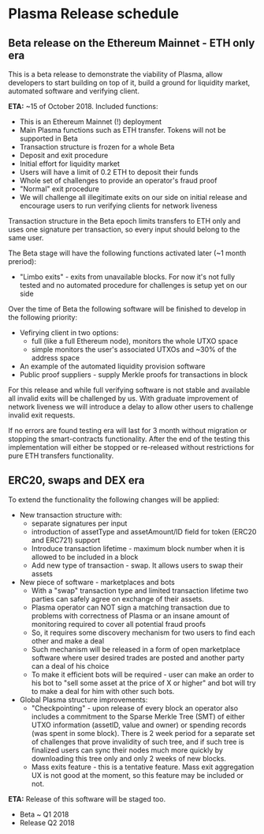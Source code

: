 # Plasma Release schedule

## Beta release on the Ethereum Mainnet - ETH only era

This is a beta release to demonstrate the viability of Plasma, allow developers to start building on top of it, build a ground for liquidity market, automated software and verifying client.

**ETA:** ~15 of October 2018. Included functions:
- This is an Ethereum Mainnet (!) deployment
- Main Plasma functions such as ETH transfer. Tokens will not be supported in Beta
- Transaction structure is frozen for a whole Beta
- Deposit and exit procedure
- Initial effort for liquidity market
- Users will have a limit of 0.2 ETH to deposit their funds
- Whole set of challenges to provide an operator's fraud proof
- "Normal" exit procedure
- We will challenge all illegitimate exits on our side on initial release and encourage users to run verifying clients for network liveness

Transaction structure in the Beta epoch limits transfers to ETH only and uses one signature per transaction, so every input should belong to the same user.

The Beta stage will have the following functions activated later (~1 month preriod):
- "Limbo exits" - exits from unavailable blocks. For now it's not fully tested and no automated procedure for challenges is setup yet on our side

Over the time of Beta the following software will be finished to develop in the following priority:
- Vefirying client in two options:
    - full (like a full Ethereum node), monitors the whole UTXO space
    - simple monitors the user's associated UTXOs and ~30% of the address space
- An example of the automated liquidity provision software
- Public proof suppliers - supply Merkle proofs for transactions in block

For this release and while full verifying software is not stable and available all invalid exits will be challenged by us. With graduate improvement of network liveness we will introduce a delay to allow other users to challenge invalid exit requests.

If no errors are found testing era will last for 3 month without migration or stopping the smart-contracts functionality. After the end of the testing this implementation will either be stopped or re-released without restrictions for pure ETH transfers functionality.

## ERC20, swaps and DEX era

To extend the functionality the following changes will be applied:
- New transaction structure with:
    - separate signatures per input
    - introduction of assetType and assetAmount/ID field for token (ERC20 and ERC721) support 
    - Introduce transaction lifetime - maximum block number when it is allowed to be included in a block
    - Add new type of transaction - swap. It allows users to swap their assets
- New piece of software - marketplaces and bots
    - With a "swap" transaction type and limited transaction lifetime two parties can safely agree on exchange of their assets. 
    - Plasma operator can NOT sign a matching transaction due to problems with correctness of Plasma or an insane amount of monitoring required to cover all potential fraud proofs
    - So, it requires some discovery mechanism for two users to find each other and make a deal
    - Such mechanism will be released in a form of open marketplace software where user desired trades are posted and another party can a deal of his choice
    - To make it efficient bots will be required - user can make an order to his bot to "sell some asset at the price of X or higher" and bot will try to make a deal for him with other such bots.
- Global Plasma structure improvements:
    - "Checkpointing" - upon release of every block an operator also includes a commitment to the Sparse Merkle Tree (SMT) of either UTXO information (assetID, value and owner) or spending records (was spent in some block). There is 2 week period for a separate set of challenges that prove invalidity of such tree, and if such tree is finalized users can sync their nodes much more quickly by downloading this tree only and only 2 weeks of new blocks.
    - Mass exits feature - this is a tentative feature. Mass exit aggregation UX is not good at the moment, so this feature may be included or not.

**ETA:** Release of this software will be staged too.
- Beta ~ Q1 2018
- Release Q2 2018
